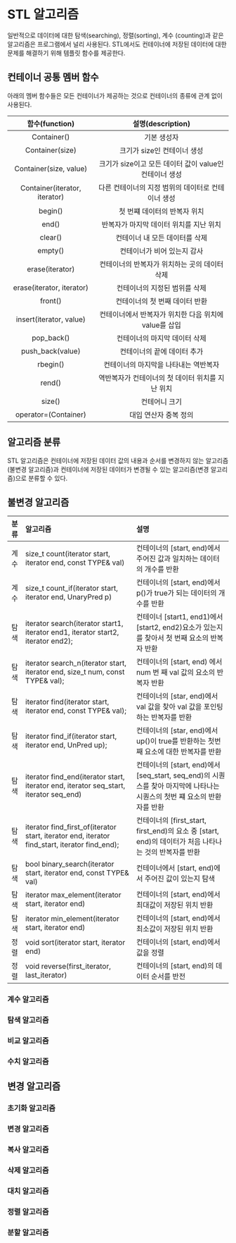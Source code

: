 # STL 알고리즘

일반적으로 데이터에 대한 탐색(searching), 정렬(sorting), 계수 (counting)과 같은 알고리즘은 프로그램에서 널리 사용된다. 
STL에서도 컨테이너에 저장된 데이터에 대한 문제를 해결하기 위해 템플릿 함수를 제공한다.  

## 컨테이너 공통 멤버 함수

아래의 멤버 함수들은 모든 컨테이너가 제공하는 것으로 컨테이너의 종류에 관계 없이 사용된다. 

|함수(function) | 설명(description) |
|:----:|:----:|
| Container() | 기본 생성자 |
| Container(size) | 크기가 size인 컨테이너 생성 |
| Container(size, value) | 크기가 size이고 모든 데이터 값이 value인 컨테이너 생성 |
| Container(iterator, iterator) | 다른 컨테이너의 지정 범위의 데이터로 컨테이너 생성 |
| begin() | 첫 번쨰 데이터의 반복자 위치 |
| end() | 반복자가 마지막 데이터 위치를 지난 위치 |
| clear() | 컨테이너 내 모든 데이터를 삭제 | 
| empty() | 컨테이너가 비어 있는지 감사 |
| erase(iterator) | 컨테이너의 반복자가 위치하는 곳의 데이터 삭제 | 
| erase(iterator, iterator) | 컨테이너의 지정된 범위를 삭제 |
| front() | 컨테이너의 첫 번째 데이터 반환 |
| insert(iterator, value) | 컨테이너에서 반복자가 위치한 다음 위치에 value를 삽입 |
| pop_back() | 컨테이너의 마지막 데이터 삭제 |
| push_back(value) | 컨테이너의 끝에 데이터 추가 |
| rbegin() | 컨테이너의 마지막을 나타내는 역반복자 |
| rend() | 역반복자가 컨테이너의 첫 데이터 위치를 지난 위치|
| size() | 컨테어니 크기 |
| operator=(Container) | 대입 연산자 중복 정의 |

## 알고리즘 분류

STL 알고리즘은 컨테이너에 저장된 데이터 값의 내용과 순서를 변경하지 않는 알고리즘(불변경 알고리즘)과 컨테이너에 저장된 데이터가 변경될 수 있는
알고리즘(변경 알고리즘)으로 분류할 수 있다. 

## 불변경 알고리즘
| 분류 | 알고리즘 | 설명 |
|:---:|:---|:---|
| 계수 | size_t count(iterator start, iterator end, const TYPE& val) | 컨테이너의 [start, end)에서 주어진 값과 일치하는 데이터의 개수를 반환 |
| 계수 | size_t count_if(iterator start, iterator end, UnaryPred p) | 컨테이너의 [start, end)에서 p()가 true가 되는 데이터의 개수를 반환 |
| 탐색 | iterator search(iterator start1, iterator end1, iterator start2, iterator end2); | 컨테이너 [start1, end1)에서 [start2, end2)요소가 있는지를 찾아서 첫 번째 요소의 반복자 반환 |
| 탐색 | iterator search_n(iterator start, iterator end, size_t num, const TYPE& val); | 컨테이너의 [start, end) 에서 num 번 째 val 값의 요소의 반복자 반환 |
| 탐색 | iterator find(iterator start, iterator end, const TYPE& val); | 컨테이너의 [star, end)에서 val 값을 찾아 val 값을 포인팅하는 반복자를 반환 |
| 탐색 | iterator find_if(iterator start, iterator end, UnPred up); |  컨테이너의 [star, end)에서 up()이 true를 반환하는 첫번 째 요소에 대한 반복자를 반환 |
| 탐색 | iterator find_end(iterator start, iterator end, iterator seq_start, iterator seq_end) | 컨테이너의 [start, end)에서 [seq_start, seq_end)의 시퀀스를 찾아 마지막에 나타나는 시퀀스의 첫번 쨰 요소의 반환자를 반환 |
| 탐색 | iterator find_first_of(iterator start, iterator end, iterator find_start, iterator find_end); | 컨테이너의 [first_start, first_end)의 요소 중 [start, end)의 데이터가 처음 나타나는 것의 반복자를 반환 |
| 탐색 | bool binary_search(iterator start, iterator end, const TYPE& val) | 컨테이너에서 [start, end)에서 주어진 값이 있는지 탐색 | 
| 탐색 | iterator max_element(iterator start, iterator end) | 컨테이너의 [start, end)에서 최대값이 저장된 위치 반환 |
| 탐색 | iterator min_element(iterator start, iterator end) | 컨테이너의 [start, end)에서 최소값이 저장된 위치 반환 |
| 정렬 | void sort(iterator start, iterator end) | 컨테이너의 [start, end)에서 값을 정렬 |
| 정렬 | void reverse(first_iterator, last_iterator) | 컨테이너의 [start, end)의 데이터 순서를 반전 |


### 계수 알고리즘 

### 탐색 알고리즘 

### 비교 알고리즘 

### 수치 알고리즘

## 변경 알고리즘 

### 초기화 알고리즘 

### 변경 알고리즘 

### 복사 알고리즘

### 삭제 알고리즘

### 대치 알고리즘 

### 정렬 알고리즘 

### 분할 알고리즘 



